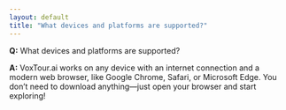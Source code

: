 ```yaml
---
layout: default
title: "What devices and platforms are supported?"
---
```


**Q:** What devices and platforms are supported?

**A:** VoxTour.ai works on any device with an internet connection and a modern web browser, like Google Chrome, Safari, or Microsoft Edge. You don’t need to download anything—just open your browser and start exploring!
